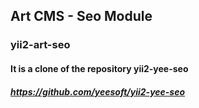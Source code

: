 ## Art CMS - Seo Module

### yii2-art-seo

#### It is a clone of the repository yii2-yee-seo 
##### https://github.com/yeesoft/yii2-yee-seo 